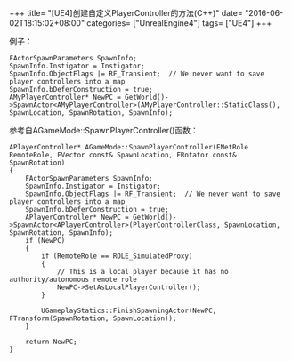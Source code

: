 +++
title= "[UE4]创建自定义PlayerController的方法(C++)"
date= "2016-06-02T18:15:02+08:00"
categories= ["UnrealEngine4"]
tags= ["UE4"]
+++

例子：

    FActorSpawnParameters SpawnInfo;
    SpawnInfo.Instigator = Instigator;	
    SpawnInfo.ObjectFlags |= RF_Transient;	// We never want to save player controllers into a map
    SpawnInfo.bDeferConstruction = true;
    AMyPlayerController* NewPC = GetWorld()->SpawnActor<AMyPlayerController>(AMyPlayerController::StaticClass(), SpawnLocation, SpawnRotation, SpawnInfo);

参考自AGameMode::SpawnPlayerController()函数：

    APlayerController* AGameMode::SpawnPlayerController(ENetRole RemoteRole, FVector const& SpawnLocation, FRotator const& SpawnRotation)
    {
        FActorSpawnParameters SpawnInfo;
        SpawnInfo.Instigator = Instigator;	
        SpawnInfo.ObjectFlags |= RF_Transient;	// We never want to save player controllers into a map
        SpawnInfo.bDeferConstruction = true;
        APlayerController* NewPC = GetWorld()->SpawnActor<APlayerController>(PlayerControllerClass, SpawnLocation, SpawnRotation, SpawnInfo);
        if (NewPC)
        {
            if (RemoteRole == ROLE_SimulatedProxy)
            {
                // This is a local player because it has no authority/autonomous remote role
                NewPC->SetAsLocalPlayerController();
            }
            
            UGameplayStatics::FinishSpawningActor(NewPC, FTransform(SpawnRotation, SpawnLocation));
        }

        return NewPC;
    }